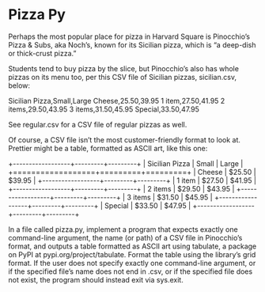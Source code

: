 # Pizza Py

Perhaps the most popular place for pizza in Harvard Square is Pinocchio’s Pizza & Subs, aka Noch’s, known for its Sicilian pizza, which is “a deep-dish or thick-crust pizza.”

Students tend to buy pizza by the slice, but Pinocchio’s also has whole pizzas on its menu too, per this CSV file of Sicilian pizzas, sicilian.csv, below:

Sicilian Pizza,Small,Large
Cheese,$25.50,$39.95
1 item,$27.50,$41.95
2 items,$29.50,$43.95
3 items,$31.50,$45.95
Special,$33.50,$47.95

See regular.csv for a CSV file of regular pizzas as well.

Of course, a CSV file isn’t the most customer-friendly format to look at. Prettier might be a table, formatted as ASCII art, like this one:

+------------------+---------+---------+
| Sicilian Pizza   | Small   | Large   |
+==================+=========+=========+
| Cheese           | $25.50  | $39.95  |
+------------------+---------+---------+
| 1 item           | $27.50  | $41.95  |
+------------------+---------+---------+
| 2 items          | $29.50  | $43.95  |
+------------------+---------+---------+
| 3 items          | $31.50  | $45.95  |
+------------------+---------+---------+
| Special          | $33.50  | $47.95  |
+------------------+---------+---------+

In a file called pizza.py, implement a program that expects exactly one command-line argument, the name (or path) of a CSV file in Pinocchio’s format, and outputs a table formatted as ASCII art using tabulate, a package on PyPI at pypi.org/project/tabulate. Format the table using the library’s grid format. If the user does not specify exactly one command-line argument, or if the specified file’s name does not end in .csv, or if the specified file does not exist, the program should instead exit via sys.exit.
